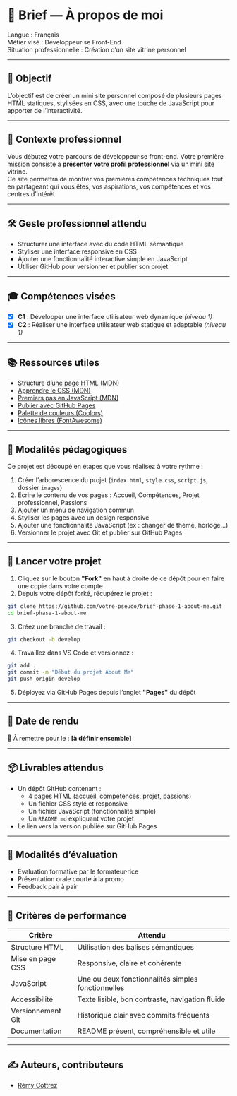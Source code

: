 # 🧩 Brief — À propos de moi

Langue : Français  
Métier visé : Développeur·se Front-End  
Situation professionnelle : Création d’un site vitrine personnel

---

## 🎯 Objectif

L’objectif est de créer un mini site personnel composé de plusieurs pages HTML statiques, stylisées en CSS, avec une touche de JavaScript pour apporter de l’interactivité.

---

## 📘 Contexte professionnel

Vous débutez votre parcours de développeur·se front-end. Votre première mission consiste à **présenter votre profil professionnel** via un mini site vitrine.  
Ce site permettra de montrer vos premières compétences techniques tout en partageant qui vous êtes, vos aspirations, vos compétences et vos centres d’intérêt.

---

## 🛠️ Geste professionnel attendu

- Structurer une interface avec du code HTML sémantique  
- Styliser une interface responsive en CSS  
- Ajouter une fonctionnalité interactive simple en JavaScript  
- Utiliser GitHub pour versionner et publier son projet

---

## 🎓 Compétences visées

- [x] **C1** : Développer une interface utilisateur web dynamique *(niveau 1)*  
- [x] **C2** : Réaliser une interface utilisateur web statique et adaptable *(niveau 1)*

---

## 📚 Ressources utiles

- [Structure d’une page HTML (MDN)](https://developer.mozilla.org/fr/docs/Learn/HTML/Introduction_to_HTML/Document_and_website_structure)  
- [Apprendre le CSS (MDN)](https://developer.mozilla.org/fr/docs/Web/CSS)  
- [Premiers pas en JavaScript (MDN)](https://developer.mozilla.org/fr/docs/Learn/JavaScript/First_steps)  
- [Publier avec GitHub Pages](https://pages.github.com/)  
- [Palette de couleurs (Coolors)](https://coolors.co/)  
- [Icônes libres (FontAwesome)](https://fontawesome.com/icons)

---

## 🧩 Modalités pédagogiques

Ce projet est découpé en étapes que vous réalisez à votre rythme :

1. Créer l’arborescence du projet (`index.html`, `style.css`, `script.js`, dossier `images`)  
2. Écrire le contenu de vos pages : Accueil, Compétences, Projet professionnel, Passions  
3. Ajouter un menu de navigation commun  
4. Styliser les pages avec un design responsive  
5. Ajouter une fonctionnalité JavaScript (ex : changer de thème, horloge…)  
6. Versionner le projet avec Git et publier sur GitHub Pages

---

## 🚀 Lancer votre projet

1. Cliquez sur le bouton **"Fork"** en haut à droite de ce dépôt pour en faire une copie dans votre compte  
2. Depuis votre dépôt forké, récupérez le projet :
```bash
git clone https://github.com/votre-pseudo/brief-phase-1-about-me.git
cd brief-phase-1-about-me
```

3. Créez une branche de travail :
```bash
git checkout -b develop
```

4. Travaillez dans VS Code et versionnez :
```bash
git add .
git commit -m "Début du projet About Me"
git push origin develop
```

5. Déployez via GitHub Pages depuis l’onglet **"Pages"** du dépôt

---

## 📆 Date de rendu

📅 À remettre pour le : **[à définir ensemble]**

---

## 📦 Livrables attendus

- Un dépôt GitHub contenant :
  - 4 pages HTML (accueil, compétences, projet, passions)  
  - Un fichier CSS stylé et responsive  
  - Un fichier JavaScript (fonctionnalité simple)  
  - Un `README.md` expliquant votre projet  
- Le lien vers la version publiée sur GitHub Pages

---

## 🧠 Modalités d’évaluation

- Évaluation formative par le formateur·rice  
- Présentation orale courte à la promo  
- Feedback pair à pair

---

## 📏 Critères de performance

| Critère               | Attendu                                                  |
|-----------------------|----------------------------------------------------------|
| Structure HTML        | Utilisation des balises sémantiques                      |
| Mise en page CSS      | Responsive, claire et cohérente                          |
| JavaScript            | Une ou deux fonctionnalités simples fonctionnelles       |
| Accessibilité         | Texte lisible, bon contraste, navigation fluide          |
| Versionnement Git     | Historique clair avec commits fréquents                  |
| Documentation         | README présent, compréhensible et utile                  |

---

## ✍️ Auteurs, contributeurs

- [Rémy Cottrez](https://github.com/Azur-tsx)
